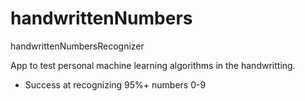 # handwrittenNumbers
handwrittenNumbersRecognizer

App to test personal machine learning algorithms in the handwritting.
- Success at recognizing 95%+ numbers 0-9
